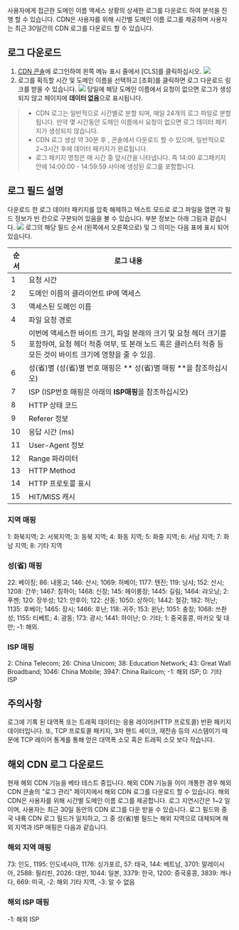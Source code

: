 사용자에게 접근한 도메인 이름 액세스 상황의 상세한 로그를 다운로드 하여 분석을 진행 할 수 있습니다. CDN은 사용자를 위해 시간별 도메인 이름 로그를 제공하며 사용자는 최근 30일간의 CDN 로그를 다운로드 할 수 있습니다.

## 로그 다운로드
1. [CDN 콘솔](https://console.cloud.tencent.com/cdn)에 로그인하여 왼쪽 메뉴 표시 줄에서 [CLS]를 클릭하십시오.
![](https://mc.qcloudimg.com/static/img/043e70b6829ce67d6af125b51736b249/1.png)
2. 로그를 획득할 시간 및 도메인 이름을 선택하고 [조회]를 클릭하면 로그 다운로드 링크를 받을 수 있습니다.
![](https://mc.qcloudimg.com/static/img/9d9544788db54ab4c1fb920629be77ab/2.png)
당일에 해당 도메인 이름에서 요청이 없으면 로그가 생성되지 않고 페이지에 **데이터 없음**으로 표시됩니다.
>+ CDN 로그는 일반적으로 시간별로 분할 되며, 매일 24개의 로그 파일로 분할됩니다. 만약 몇 시간동안 도메인 이름에서 요청이 없으면 로그 데이터 패키지가 생성되지 않습니다.
> + CDN 로그 생성 약 30분 후 , 콘솔에서 다운로드 할 수 있으며, 일반적으로 2~3시간 후에 데이터 패키지가 완료됩니다.
> + 로그 패키지 명칭은 매 시간 중 앞시간을 나타냅니다. 즉 14:00 로그패키지 안에 14:00:00 - 14:59:59 사이에 생성된 로그를 포함합니다.

## 로그 필드 설명
다운로드 한 로그 데이터 패키지를 압축 해제하고 텍스트 모드로 로그 파일을 열면 각 필드 정보가 빈 칸으로 구분되어 있음을 볼 수 있습니다. 부분 정보는 아래 그림과 같습니다.
![](https://mc.qcloudimg.com/static/img/a3ef1ea051dc277872ec10a7135872df/logs.png)
로그의 해당 필드 순서 (왼쪽에서 오른쪽으로) 및 그 의미는 다음 표에 표시 되어 있습니다.

| 순서  |로그 내용                        |
| ---- | --------------------------- |
| 1    | 요청 시간                        |
| 2    | 도메인 이름의 클라이언트 IP에 액세스                 |
| 3 | 액세스된 도메인 이름                      |
| 4 | 파일 요청 경로                      |
| 5 | 이번에 액세스한 바이트 크기, 파일 본래의 크기 및 요청 헤더 크기를 포함하여, 요청 헤더 적중 여부, 또 본래 노드 혹은 클러스터 적중 등 모든 것이 바이트 크기에 영향을 줄 수 있음.                   |
| 6 | 성(省)별 (성(省)별 번호 매핑은 ** 성(省)별 매핑 **을 참조하십시오)    |
| 7 | ISP (ISP번호 매핑은 아래의 **ISP매핑**을 참조하십시오) |
| 8 | HTTP 상태 코드                    |
| 9 | Referer 정보                  |
| 10 | 응답 시간 (ms)                    |
| 11 | User-Agent 정보               |
| 12 | Range 파라미터                    |
| 13 | HTTP Method                 |
| 14 | HTTP 프로토콜 표시                    |
| 15 | HIT/MISS 캐시                 |

### 지역 매핑
1: 화북지역; 2: 서북지역; 3: 동북 지역; 4: 화동 지역; 5: 화중 지역; 6: 서남 지역; 7: 화남 지역; 8: 기타 지역

### 성(省) 매핑
22: 베이징; 86: 내몽고; 146: 산시; 1069: 허베이; 1177: 톈진; 119: 닝샤; 152: 산시; 1208: 간쑤; 1467: 칭하이; 1468: 신장; 145: 헤이룽장; 1445: 길림; 1464: 랴오닝; 2: 푸젠; 120: 장쑤성; 121: 안후이; 122: 산동; 1050: 상하이; 1442: 절강; 182: 허난; 1135: 후베이; 1465: 장시; 1466: 후난; 118: 귀주; 153: 윈난; 1051: 충칭; 1068: 쓰촨성; 1155: 티베트; 4: 광동; 173: 광시; 1441: 하이난; 0: 기타; 1: 중국홍콩, 마카오 및 대만; -1: 해외.

### ISP 매핑
2: China Telecom; 26: China Unicom; 38: Education Network; 43: Great Wall Broadband; 1046: China Mobile; 3947: China Railcom; -1: 해외 ISP; 0: 기타 ISP

## 주의사항
로그에 기록 된 대역폭 또는 트래픽 데이터는 응용 레이어(HTTP 프로토콜) 반환 패키지 데이터입니다. 또, TCP 프로토콜 패키지, 3차 핸드 셰이크, 재전송 등의 시스템이기 때문에 TCP 레이어 통계를 통해 얻은 대역폭 소모 혹은 트래픽 소모 보다 작습니다.

## 해외 CDN 로그 다운로드
현재 해외 CDN 기능을 베타 테스트 중입니다. 해외 CDN 기능을 이미 개통한 경우 해외 CDN 콘솔의 "로그 관리"  페이지에서 해외 CDN 로그를 다운로드 할 수 있습니다. 해외 CDN은 사용자를 위해 시간별 도메인 이름 로그를 제공합니다. 로그 지연시간은 1~2 일이며, 사용자는 최근 30일 동안의 CDN 로그를 다운 받을 수 있습니다. 로그 필드와 중국 내륙 CDN 로그 필드가 일치하고, 그 중 성(省)별 필드는 해외 지역으로 대체되며 해외 지역과 ISP 매핑은 다음과 같습니다.

### 해외 지역 매핑
73: 인도, 1195: 인도네시아, 1176: 싱가포르, 57: 태국, 144: 베트남, 3701: 말레이시아, 2588: 필리핀, 2026: 대만, 1044: 일본, 3379: 한국, 1200: 중국홍콩, 3839: 캐나다, 669: 미국, -2: 해외 기타 지역, -3: 알 수 없음

### 해외 ISP 매핑
-1: 해외 ISP

